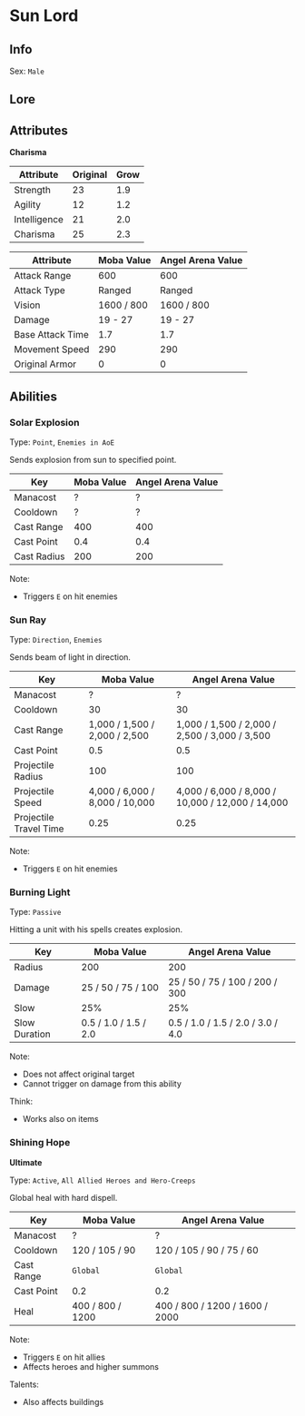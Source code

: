 # Sun Lord

## Info
Sex: `Male`

## Lore

## Attributes

**Charisma**

|  Attribute   | Original | Grow |
|--------------|----------|------|
| Strength     |    23    | 1.9  |
| Agility      |    12    | 1.2  |
| Intelligence |    21    | 2.0  |
| Charisma     |    25    | 2.3  |


|    Attribute     | Moba Value | Angel Arena Value |
|------------------|------------|-------------------|
| Attack Range     |    600     |        600        |
| Attack Type      |   Ranged   |       Ranged      |
| Vision           | 1600 / 800 |     1600 / 800    |
| Damage           |  19 - 27   |      19 - 27      |
| Base Attack Time |    1.7     |        1.7        |
| Movement Speed   |    290     |        290        |
| Original Armor   |      0     |          0        |

## Abilities

### Solar Explosion

Type: `Point`, `Enemies in AoE`

Sends explosion from sun to specified point.

| Key | Moba Value | Angel Arena Value |
|-----|------------|-------------------|
| Manacost | ? | ? |
| Cooldown | ? | ? |
| Cast Range | 400 | 400 |
| Cast Point | 0.4 | 0.4 |
| Cast Radius | 200 | 200 |

Note:
- Triggers `E` on hit enemies

### Sun Ray

Type: `Direction`, `Enemies`

Sends beam of light in direction.

|     Key     |   Moba Value   | Angel Arena Value |
|-------------|----------------|-------------------|
| Manacost | ? | ? |
| Cooldown | 30 | 30 |
| Cast Range | 1,000 / 1,500 / 2,000 / 2,500 | 1,000 / 1,500 / 2,000 / 2,500 / 3,000 / 3,500 |
| Cast Point | 0.5 | 0.5 |
| Projectile Radius | 100 | 100 |
| Projectile Speed | 4,000 / 6,000 / 8,000 / 10,000 | 4,000 / 6,000 / 8,000 / 10,000 / 12,000 / 14,000 |
| Projectile Travel Time | 0.25 | 0.25 |

Note:
- Triggers `E` on hit enemies

### Burning Light

Type: `Passive`

Hitting a unit with his spells creates explosion.

| Key | Moba Value | Angel Arena Value |
|-----|------------|-------------------|
| Radius | 200 | 200 |
| Damage | 25 / 50 / 75 / 100 | 25 / 50 / 75 / 100 / 200 / 300 |
| Slow | 25% | 25% |
| Slow Duration | 0.5 / 1.0 / 1.5 / 2.0 | 0.5 / 1.0 / 1.5 / 2.0 / 3.0 / 4.0 |

Note:
- Does not affect original target
- Cannot trigger on damage from this ability

Think:
- Works also on items

### Shining Hope
**__Ultimate__**

Type: `Active`, `All Allied Heroes and Hero-Creeps`

Global heal with hard dispell.

|     Key     |   Moba Value   | Angel Arena Value |
|-------------|----------------|-------------------|
| Manacost | ? | ? |
| Cooldown | 120 / 105 / 90 | 120 / 105 / 90 / 75 / 60 |
| Cast Range | `Global` | `Global` |
| Cast Point | 0.2 | 0.2 |
| Heal | 400 / 800 / 1200 | 400 / 800 / 1200 / 1600 / 2000 |

Note:
- Triggers `E` on hit allies
- Affects heroes and higher summons

Talents:
- Also affects buildings 
